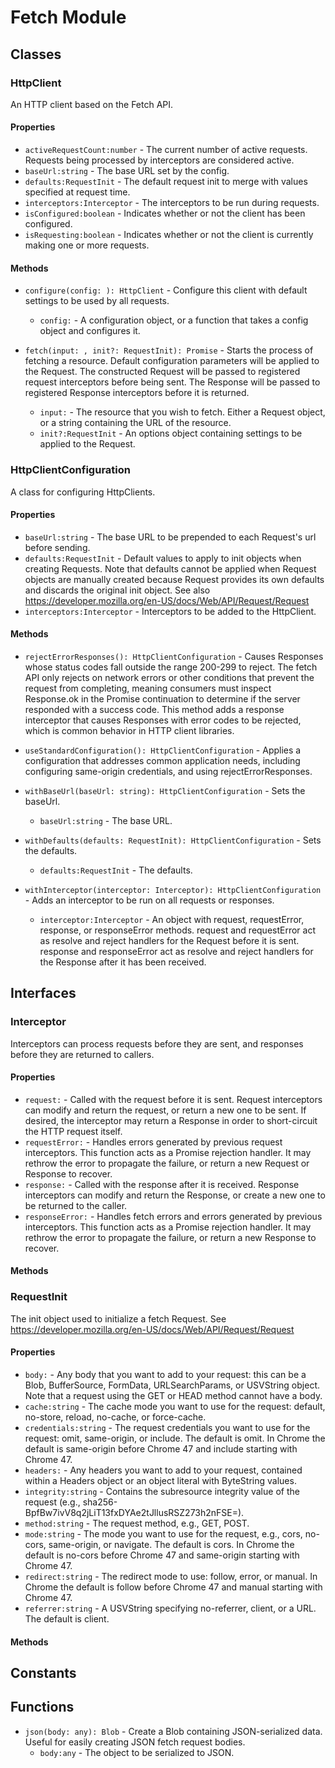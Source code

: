 # Fetch Module

## Classes


### HttpClient

An HTTP client based on the Fetch API.

#### Properties

* `activeRequestCount:number` - The current number of active requests.
Requests being processed by interceptors are considered active.
* `baseUrl:string` - The base URL set by the config.
* `defaults:RequestInit` - The default request init to merge with values specified at request time.
* `interceptors:Interceptor` - The interceptors to be run during requests.
* `isConfigured:boolean` - Indicates whether or not the client has been configured.
* `isRequesting:boolean` - Indicates whether or not the client is currently making one or more requests.

#### Methods


* `configure(config: ): HttpClient` - Configure this client with default settings to be used by all requests.
  * `config:` - A configuration object, or a function that takes a config
object and configures it.


* `fetch(input: , init?: RequestInit): Promise` - Starts the process of fetching a resource. Default configuration parameters
will be applied to the Request. The constructed Request will be passed to
registered request interceptors before being sent. The Response will be passed
to registered Response interceptors before it is returned.
  * `input:` - The resource that you wish to fetch. Either a
Request object, or a string containing the URL of the resource.
  * `init?:RequestInit` - An options object containing settings to be applied to
the Request.



### HttpClientConfiguration

A class for configuring HttpClients.

#### Properties

* `baseUrl:string` - The base URL to be prepended to each Request&#x27;s url before sending.
* `defaults:RequestInit` - Default values to apply to init objects when creating Requests. Note that
defaults cannot be applied when Request objects are manually created because
Request provides its own defaults and discards the original init object.
See also https://developer.mozilla.org/en-US/docs/Web/API/Request/Request
* `interceptors:Interceptor` - Interceptors to be added to the HttpClient.

#### Methods


* `rejectErrorResponses(): HttpClientConfiguration` - Causes Responses whose status codes fall outside the range 200-299 to reject.
The fetch API only rejects on network errors or other conditions that prevent
the request from completing, meaning consumers must inspect Response.ok in the
Promise continuation to determine if the server responded with a success code.
This method adds a response interceptor that causes Responses with error codes
to be rejected, which is common behavior in HTTP client libraries.


* `useStandardConfiguration(): HttpClientConfiguration` - Applies a configuration that addresses common application needs, including
configuring same-origin credentials, and using rejectErrorResponses.


* `withBaseUrl(baseUrl: string): HttpClientConfiguration` - Sets the baseUrl.
  * `baseUrl:string` - The base URL.


* `withDefaults(defaults: RequestInit): HttpClientConfiguration` - Sets the defaults.
  * `defaults:RequestInit` - The defaults.


* `withInterceptor(interceptor: Interceptor): HttpClientConfiguration` - Adds an interceptor to be run on all requests or responses.
  * `interceptor:Interceptor` - An object with request, requestError,
response, or responseError methods. request and requestError act as
resolve and reject handlers for the Request before it is sent.
response and responseError act as resolve and reject handlers for
the Response after it has been received.



## Interfaces


### Interceptor

Interceptors can process requests before they are sent, and responses
before they are returned to callers.

#### Properties

* `request:` - Called with the request before it is sent. Request interceptors can modify and
return the request, or return a new one to be sent. If desired, the interceptor
may return a Response in order to short-circuit the HTTP request itself.
* `requestError:` - Handles errors generated by previous request interceptors. This function acts
as a Promise rejection handler. It may rethrow the error to propagate the
failure, or return a new Request or Response to recover.
* `response:` - Called with the response after it is received. Response interceptors can modify
and return the Response, or create a new one to be returned to the caller.
* `responseError:` - Handles fetch errors and errors generated by previous interceptors. This
function acts as a Promise rejection handler. It may rethrow the error
to propagate the failure, or return a new Response to recover.

#### Methods



### RequestInit

The init object used to initialize a fetch Request.
See https://developer.mozilla.org/en-US/docs/Web/API/Request/Request

#### Properties

* `body:` - Any body that you want to add to your request: this can be a Blob, BufferSource, FormData, URLSearchParams, or USVString object. Note that a request using the GET or HEAD method cannot have a body.
* `cache:string` - The cache mode you want to use for the request: default, no-store, reload, no-cache, or force-cache.
* `credentials:string` - The request credentials you want to use for the request: omit, same-origin, or include. The default is omit. In Chrome the default is same-origin before Chrome 47 and include starting with Chrome 47.
* `headers:` - Any headers you want to add to your request, contained within a Headers object or an object literal with ByteString values.
* `integrity:string` - Contains the subresource integrity value of the request (e.g., sha256-BpfBw7ivV8q2jLiT13fxDYAe2tJllusRSZ273h2nFSE&#x3D;).
* `method:string` - The request method, e.g., GET, POST.
* `mode:string` - The mode you want to use for the request, e.g., cors, no-cors, same-origin, or navigate. The default is cors. In Chrome the default is no-cors before Chrome 47 and same-origin starting with Chrome 47.
* `redirect:string` - The redirect mode to use: follow, error, or manual. In Chrome the default is follow before Chrome 47 and manual starting with Chrome 47.
* `referrer:string` - A USVString specifying no-referrer, client, or a URL. The default is client.

#### Methods



## Constants


## Functions


* `json(body: any): Blob` - Create a Blob containing JSON-serialized data.
Useful for easily creating JSON fetch request bodies.
  * `body:any` - The object to be serialized to JSON.

